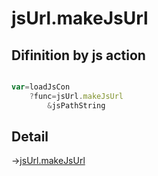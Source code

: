 # jsUrl.makeJsUrl

## Difinition by js action

```js.js

var=loadJsCon
	?func=jsUrl.makeJsUrl
		&jsPathString
```

## Detail

->[jsUrl.makeJsUrl](https://github.com/puutaro/CommandClick/blob/master/md/developer/js_interface/details/JsUrl/makeJsUrl.md)
